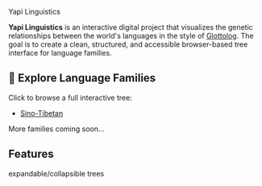 Yapi Linguistics

**Yapi Linguistics** is an interactive digital project that visualizes the genetic relationships between the world's languages in the style of [Glottolog](https://glottolog.org). The goal is to create a clean, structured, and accessible browser-based tree interface for language families.

## 🧭 Explore Language Families

Click to browse a full interactive tree:

- [Sino-Tibetan](https://yapilinguistics.com/Sino-Tibetan/)

More families coming soon...

## Features

 expandable/collapsible trees
 







